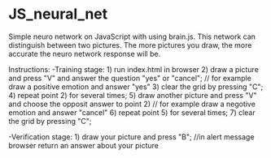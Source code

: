 # JS_neural_net
Simple neuro network on JavaScript with using brain.js. This network can distinguish between two pictures. 
The more pictures you draw, the more accurate the neuro network response will be.

Instructions:
  -Training stage:
    1) run index.html in browser
    2) draw a picture and press "V" and answer the question "yes" or "cancel";
    // for example draw a positive emotion and answer "yes"
    3) clear the grid by pressing "C";
    4) repeat point 2) for several times;
    5) draw another picture and press "V" and choose the opposit answer to point 2)
    // for example draw a negotive emotion and answer "cancel"
    6) repeat point 5) for several times;
    7) clear the grid by pressing "C";
    
  -Verification stage:
    1) draw your picture and press "B";
    //in alert message browser return an answer about your picture
